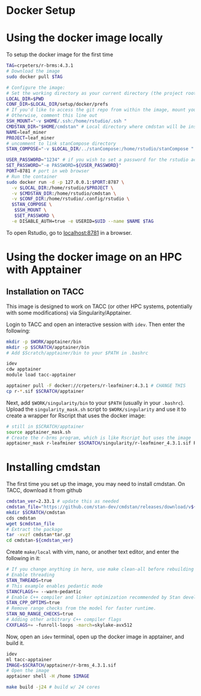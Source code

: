 Docker Setup
================

# Using the docker image locally

To setup the docker image for the first time

``` bash
TAG=crpeters/r-brms:4.3.1
# Download the image
sudo docker pull $TAG

# Configure the image:
# Set the working directory as your current directory (the project root)
LOCAL_DIR=$PWD 
CONF_DIR=$LOCAL_DIR/setup/docker/prefs
# If you'd like to access the git repo from within the image, mount your ssh directory
# Otherwise, comment this line out
SSH_MOUNT="-v $HOME/.ssh:/home/rstudio/.ssh "
CMDSTAN_DIR="$HOME/cmdstan" # Local directory where cmdstan will be installed.
NAME=leaf_miner
PROJECT=leaf_miner
# uncomment to link stanCompose directory
STAN_COMPOSE="-v $LOCAL_DIR/../stanCompose:/home/rstudio/stanCompose "

USER_PASSWORD="1234" # if you wish to set a password for the rstudio account; otherwise, comment out the next line
SET_PASSWORD="-e PASSWORD=${USER_PASSWORD}"
PORT=8781 # port in web browser
# Run the container
sudo docker run -d -p 127.0.0.1:$PORT:8787 \
  -v $LOCAL_DIR:/home/rstudio/$PROJECT \
  -v $CMDSTAN_DIR:/home/rstudio/cmdstan \
  -v $CONF_DIR:/home/rstudio/.config/rstudio \
  $STAN_COMPOSE \ 
   $SSH_MOUNT \
   $SET_PASSWORD \
  -e DISABLE_AUTH=true -e USERID=$UID --name $NAME $TAG
```

To open Rstudio, go to [localhost:8781](localhost:8781) in a browser.

# Using the docker image on an HPC with Apptainer

## Installation on TACC

This image is designed to work on TACC (or other HPC systems,
potentially with some modifications) via Singularity/Apptainer.

Login to TACC and open an interactive session with `idev`. Then enter
the following:

``` bash
mkdir -p $WORK/apptainer/bin
mkdir -p $SCRATCH/apptainer/bin
# Add $Scratch/apptainer/bin to your $PATH in .bashrc

idev
cdw apptainer
module load tacc-apptainer 

apptainer pull -F docker://crpeters/r-leafminer:4.3.1 # CHANGE THIS
cp r-*.sif $SCRATCH/apptainer
```

Next, add `$WORK/singularity/bin` to your `$PATH` (usually in your
`.bashrc`). Upload the `singularity_mask.sh` script to
`$WORK/singularity` and use it to create a wrapper for Rscript that uses
the docker image:

``` bash
# still in $SCRATCH/apptainer
source apptainer_mask.sh
# Create the r-brms program, which is like Rscript but uses the image
apptainer_mask r-leafminer $SCRATCH/singularity/r-leafminer_4.3.1.sif Rscript
```

# Installing cmdstan

The first time you set up the image, you may need to install cmdstan. On
TACC, download it from github

``` bash
cmdstan_ver=2.33.1 # update this as needed
cmdstan_file="https://github.com/stan-dev/cmdstan/releases/download/v${cmdstan_ver}/cmdstan-${cmdstan_ver}.tar.gz"
mkdir $SCRATCH/cmdstan
cds cmdstan
wget $cmdstan_file 
# Extract the package
tar -xvzf cmdstan*tar.gz
cd cmdstan-${cmdstan_ver}
```

Create `make/local` with vim, nano, or another text editor, and enter
the following in it:

``` bash
# If you change anything in here, use make clean-all before rebuilding
# Enable threading
STAN_THREADS=true
# This example enables pedantic mode
STANCFLAGS+= --warn-pedantic
# Enable C++ compiler and linker optimization recommended by Stan developers.
STAN_CPP_OPTIMS=true
# Remove range checks from the model for faster runtime. 
STAN_NO_RANGE_CHECKS=true
# Adding other arbitrary C++ compiler flags
CXXFLAGS+= -funroll-loops -march=skylake-avx512
```

Now, open an `idev` terminal, open up the docker image in apptainer, and
build it.

``` bash
idev
ml tacc-apptainer
IMAGE=$SCRATCH/apptainer/r-brms_4.3.1.sif
# Open the image
apptainer shell -H /home $IMAGE

make build -j24 # build w/ 24 cores
```
